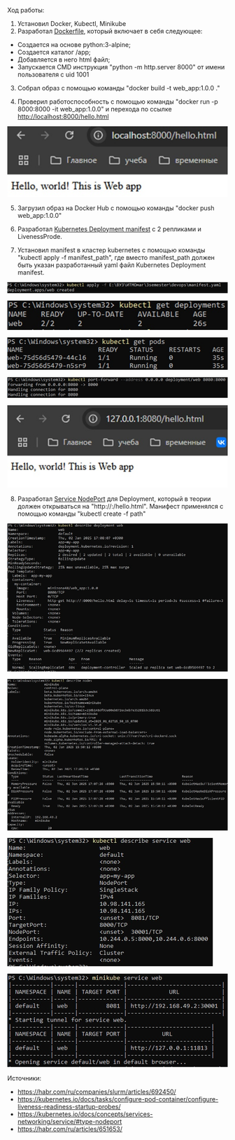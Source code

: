 
Ход работы:

1) Установил Docker, Kubectl, Minikube
2) Разработал [Dockerfile](/devops/DockerFile), который включает в себя следующее:

- Создается на основе python:3-alpine;
- Создается каталог /app;
- Добавляется в него html файл;
- Запускается CMD инструкция "python -m http.server 8000" от имени пользователя с uid 1001

3) Собрал образ c помощью команды "docker build -t web_app:1.0.0 ."

4) Проверил работоспособность с помощью команды "docker run -p 8000:8000 -it web_app:1.0.0" и перехода по ссылке <http://localhost:8000/hello.html>

![Проверка работы образа](/devops/images/test_docker.jpg)

5) Загрузил образ на Docker Hub с помощью команды "docker push web_app:1.0.0"

6) Разработал [Kubernetes Deployment manifest](/devops/manifest.yaml) с 2 репликами и LivenessProde.

7) Установил manifest в кластер kubernetes с помощью команды "kubectl apply -f manifest_path", где вместо manifest_path должен быть указан разработанный yaml файл Kubernetes Deployment manifest.

![Установка манифеста](/devops/images/apply.jpg)

![Получение списка деплойментов](/devops/images/get_depl.jpg)

![Получение списка подов](/devops/images/get_pods.jpg)

![Проброска портов](/devops/images/port_forward.jpg)

![Проверка деплоймента](/devops/images/test_dep.jpg)

8) Разработал [Service NodePort](/devops/service_web.yaml) для Deployment, который в теории должен открываться на "http://<Node Ip>:<Node port>/hello.html". Манифест применялся с помощью команды "kubectl create -f path"

![Описание деплоймента](/devops/images/describe_dep.jpg)

![Описание узла](/devops/images/describe_node.jpg)

![Описание сервиса](/devops/images/describe_service.jpg)

![Проброска сервиса](/devops/images/test_service.jpg)

Источники:

- <https://habr.com/ru/companies/slurm/articles/692450/>
- <https://kubernetes.io/docs/tasks/configure-pod-container/configure-liveness-readiness-startup-probes/>
- <https://kubernetes.io/docs/concepts/services-networking/service/#type-nodeport>
- <https://habr.com/ru/articles/651653/>
